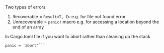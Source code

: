 Two types of errors
1. Recoverable = `Result<T, E>` e.g. for file not found error
2. Unrecoverable = `panic!` macro e.g. for accessing a location beyond the end of an array

In Cargo.toml file if you want to abort rather than cleaning up the stack 
```[profile.release]
panic = 'abort'```